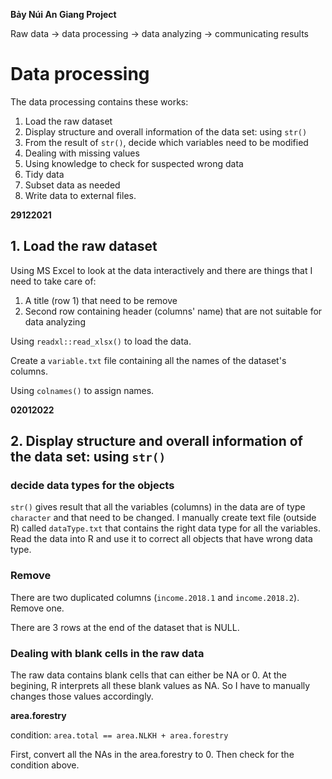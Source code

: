 **Bảy Núi An Giang Project**

Raw data -> data processing -> data analyzing -> communicating results


# Data processing

The data processing contains these works:  

1. Load the raw dataset  
2. Display structure and overall information of the data set: using `str()`  
3. From the result of `str()`, decide which variables need to be modified  
4. Dealing with missing values  
5. Using knowledge to check for suspected wrong data  
6. Tidy data  
7. Subset data as needed  
8. Write data to external files.  


**29122021**

## 1. Load the raw dataset

Using MS Excel to look at the data interactively and there are things that I need to take care of:  

1. A title (row 1) that need to be remove  
2. Second row containing header (columns' name) that are not suitable for data analyzing  

Using `readxl::read_xlsx()` to load the data.

Create a `variable.txt` file containing all the names of the dataset's columns.

Using `colnames()` to assign names.


**02012022**

## 2. Display structure and overall information of the data set: using `str()`

### decide data types for the objects

`str()` gives result that all the variables (columns) in the data are of type `character` and
that need to be changed.
I manually create text file (outside R) called `dataType.txt` that contains the right data type for all the variables.
Read the data into R and use it to correct all objects that have wrong data type.


### Remove 

There are two duplicated columns (`income.2018.1` and `income.2018.2`). Remove one.

There are 3 rows at the end of the dataset that is NULL.

### Dealing with blank cells in the raw data

The raw data contains blank cells that can either be NA or 0.
At the begining, R interprets all these blank values as NA.
So I have to manually changes those values accordingly.

**area.forestry**

condition: `area.total == area.NLKH + area.forestry`

First, convert all the NAs in the area.forestry to 0. Then check for the condition above.

